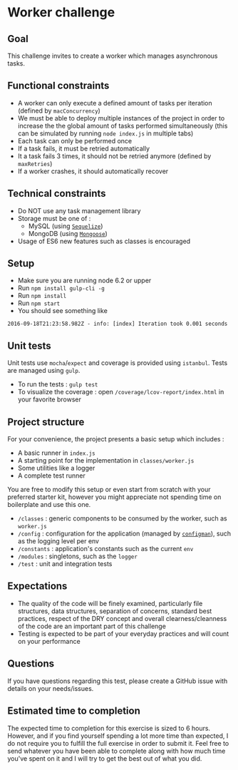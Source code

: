 # Worker challenge

## Goal

This challenge invites to create a worker which manages asynchronous tasks.

## Functional constraints

- A worker can only execute a defined amount of tasks per iteration (defined by `macConcurrency`)
- We must be able to deploy multiple instances of the project in order to increase the the global amount of tasks performed simultaneously (this can be simulated by running `node index.js` in multiple tabs)
- Each task can only be performed once
- If a task fails, it must be retried automatically
- It a task fails 3 times, it should not be retried anymore (defined by `maxRetries`)
- If a worker crashes, it should automatically recover

## Technical constraints

- Do NOT use any task management library
- Storage must be one of :
  - MySQL (using [`Sequelize`](http://docs.sequelizejs.com/en/v3/))
  - MongoDB (using [`Mongoose`](http://mongoosejs.com/))
- Usage of ES6 new features such as classes is encouraged


## Setup

- Make sure you are running node 6.2 or upper
- Run `npm install gulp-cli -g`
- Run `npm install`
- Run `npm start`
- You should see something like 

```
2016-09-18T21:23:58.982Z - info: [index] Iteration took 0.001 seconds
```

## Unit tests

Unit tests use `mocha`/`expect` and coverage is provided using `istanbul`. Tests are managed using `gulp`.

- To run the tests : `gulp test`
- To visualize the coverage : open `/coverage/lcov-report/index.html` in your favorite browser

## Project structure

For your convenience, the project presents a basic setup which includes :
- A basic runner in `index.js`
- A starting point for the implementation in `classes/worker.js`
- Some utilities like a logger
- A complete test runner

You are free to modify this setup or even start from scratch with your preferred starter kit, however you might appreciate not spending time on boilerplate and use this one.

- `/classes` : generic components to be consumed by the worker, such as `worker.js`
- `/config` : configuration for the application (managed by [`configman`](https://www.npmjs.com/package/configman)), such as the logging level per env
- `/constants` : application's constants such as the current `env`
- `/modules` : singletons, such as the `logger`
- `/test` : unit and integration tests

## Expectations

- The quality of the code will be finely examined, particularly file structures, data structures, separation of concerns, standard best practices, respect of the DRY concept and overall clearness/cleanness of the code are an important part of this challenge
- Testing is expected to be part of your everyday practices and will count on your performance

## Questions
 
 If you have questions regarding this test, please create a GitHub issue with details on your needs/issues. 
 
## Estimated time to completion
 
 The expected time to completion for this exercise is sized to 6 hours. However, and if you find yourself spending a lot more time than expected, I do not require you to fulfill the full exercise in order to submit it. Feel free to send whatever you have been able to complete along with how much time you've spent on it and I will try to get the best out of what you did. 
